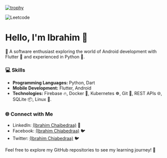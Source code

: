 [![trophy](https://github-profile-trophy.vercel.app/?username=Clothless)](https://github.com/ryo-ma/github-profile-trophy)

![Leetcode](https://leetcode-badge-sage.vercel.app/badge/ibradzm?theme={light|dark|neutral})


<h1>Hello, I'm Ibrahim 👋</h1>

  🚀 A software enthusiast exploring the world of Android development with Flutter 📱 and experienced in Python 🐍.

  ### 💻 Skills

  - **Programming Languages:** Python, Dart
  - **Mobile Development:** Flutter, Android
  - **Technologies:** Firebase 🔥, Docker 🐳, Kubernetes ☸️, Git 🐙, REST APIs 🌐, SQLite 📦, Linux 🐧.

  ### 🌐 Connect with Me

  - LinkedIn: <a href="https://www.linkedin.com/in/ibrahim-chaibedraa/">(Ibrahim Chaibedraa)</a> 📎
  - Facebook: <a href="https://www.facebook.com/Ibrahim.Chaibedraa/">(Ibrahim Chiabedraa)</a> 🐦
  - Twitter: <a href="https://twitter.com/IChaibedraa">(Ibrahim Chiabedraa)</a> 🐦

  Feel free to explore my GitHub repositories to see my learning journey! 🚀
</div>

